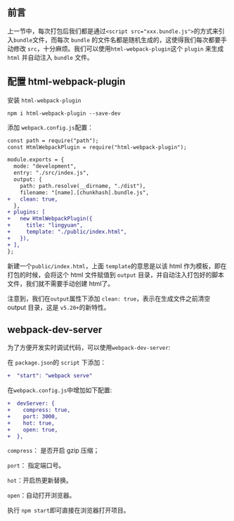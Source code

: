 ## 前言

上一节中，每次打包后我们都是通过`<script src="xxx.bundle.js">`的方式来引入`bundle`文件，而每次 `bundle` 的文件名都是随机生成的，这使得我们每次都要手动修改 `src`，十分麻烦。我们可以使用`html-webpack-plugin`这个 `plugin` 来生成 `html` 并自动注入 `bundle` 文件。

## 配置 html-webpack-plugin

安装 `html-webpack-plugin`

```shell
npm i html-webpack-plugin --save-dev
```

添加 `webpack.config.js`配置：

```diff
const path = require("path");
const HtmlWebpackPlugin = require("html-webpack-plugin");

module.exports = {
  mode: "development",
  entry: "./src/index.js",
  output: {
    path: path.resolve(__dirname, "./dist"),
    filename: "[name].[chunkhash].bundle.js",
+   clean: true,
  },
+ plugins: [
+   new HtmlWebpackPlugin({
+     title: "lingyuan",
+     template: "./public/index.html",
+   }),
+ ],
};

```

新建一个`public/index.html`，上面 `template`的意思是以该 html 作为模板，即在打包的时候，会将这个 html 文件赋值到 `output` 目录，并自动注入打包好的脚本文件，我们就不需要手动创建 html了。

注意到，我们在`output`属性下添加 `clean: true`，表示在生成文件之前清空 output 目录，这是 `v5.20+`的新特性。

## webpack-dev-server

为了方便开发实时调试代码，可以使用`webpack-dev-server`:

在 `package.json`的 `script` 下添加：

```diff
+  "start": "webpack serve"
```

在`webpack.config.js`中增加如下配置:

```diff
+  devServer: {
+    compress: true,
+    port: 3000,
+    hot: true,
+    open: true,
+  },
```

`compress`： 是否开启 gzip 压缩；

`port`： 指定端口号。

`hot`：开启热更新替换。

`open`：自动打开浏览器。

执行 `npm start`即可直接在浏览器打开项目。
